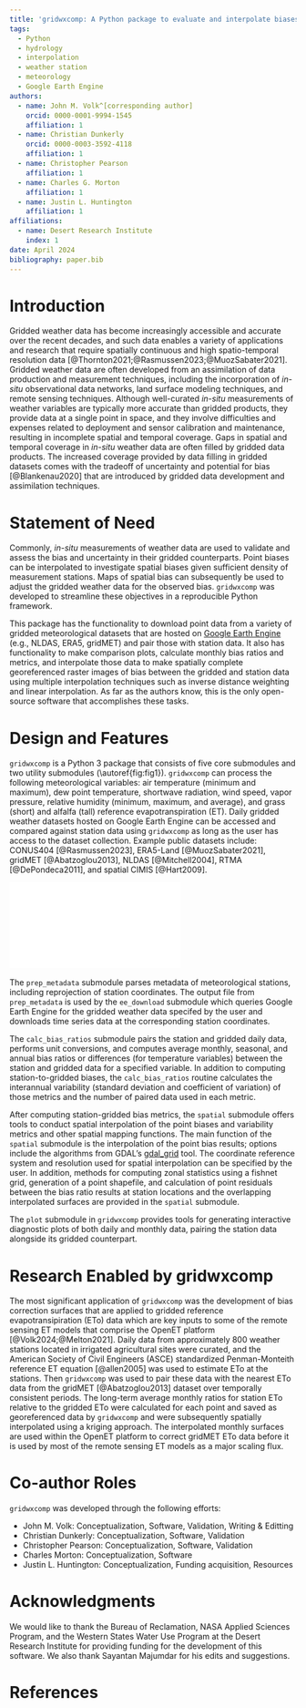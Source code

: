 ```yaml
---
title: 'gridwxcomp: A Python package to evaluate and interpolate biases between station and gridded weather data.'
tags:
  - Python
  - hydrology
  - interpolation
  - weather station
  - meteorology
  - Google Earth Engine
authors:
  - name: John M. Volk^[corresponding author]
    orcid: 0000-0001-9994-1545
    affiliation: 1
  - name: Christian Dunkerly
    orcid: 0000-0003-3592-4118
    affiliation: 1
  - name: Christopher Pearson
    affiliation: 1 
  - name: Charles G. Morton
    affiliation: 1
  - name: Justin L. Huntington
    affiliation: 1 
affiliations:
  - name: Desert Research Institute
    index: 1
date: April 2024
bibliography: paper.bib
---
```


# Introduction

Gridded weather data has become increasingly accessible and accurate over the recent decades, and such data enables a variety of applications and research that require spatially continuous and high spatio-temporal resolution data [@Thornton2021;@Rasmussen2023;@MuozSabater2021]. Gridded weather data are often developed from an assimilation of data production and measurement techniques, including the incorporation of *in-situ* observational data networks, land surface modeling techniques, and remote sensing techniques. Although well-curated *in-situ* measurements of weather variables are typically more accurate than gridded products, they provide data at a single point in space, and they involve difficulties and expenses related to deployment and sensor calibration and maintenance, resulting in incomplete spatial and temporal coverage. Gaps in spatial and temporal coverage in *in-situ* weather data are often filled by gridded data products. The increased coverage provided by data filling in gridded datasets comes with the tradeoff of uncertainty and potential for bias [@Blankenau2020] that are introduced by gridded data development and assimilation techniques. 

# Statement of Need

Commonly, *in-situ* measurements of weather data are used to validate and assess the bias and uncertainty in their gridded counterparts. Point biases can be interpolated to investigate spatial biases given sufficient density of measurement stations. Maps of spatial bias can subsequently be used to adjust the gridded weather data for the observed bias. ``gridwxcomp`` was developed to streamline these objectives in a reproducible Python framework. 

This package has the functionality to download point data from a variety of gridded meteorological datasets that are hosted on [Google Earth Engine](https://developers.google.com/earth-engine/datasets/) (e.g., NLDAS, ERA5, gridMET) and pair those with station data. It also has functionality to make comparison plots, calculate monthly bias ratios and metrics, and interpolate those data to make spatially complete georeferenced raster images of bias between the gridded and station data using multiple interpolation techniques such as inverse distance weighting and linear interpolation. As far as the authors know, this is the only open-source software that accomplishes these tasks.

# Design and Features

``gridwxcomp`` is a Python 3 package that consists of five core submodules and two utility submodules (\autoref{fig:fig1}). ``gridwxcomp`` can process the following meteorological variables: air temperature (minimum and maximum), dew point temperature, shortwave radiation, wind speed, vapor pressure, relative humidity (minimum, maximum, and average), and grass (short) and alfalfa (tall) reference evapotranspiration (ET). Daily gridded weather datasets hosted on Google Earth Engine can be accessed and compared against station data using ``gridwxcomp`` as long as the user has access to the dataset collection. Example public datasets include: CONUS404 [@Rasmussen2023], ERA5-Land [@MuozSabater2021], gridMET [@Abatzoglou2013], NLDAS [@Mitchell2004], RTMA [@DePondeca2011], and spatial CIMIS [@Hart2009]. 

![Flowchart diagram of submodules and data processing pipeline of ``gridwxcomp``.\label{fig:fig1}](figure1.pdf)

The ``prep_metadata`` submodule parses metadata of meteorological stations, including reprojection of station coordinates. The output file from ``prep_metadata`` is used by the ``ee_download`` submodule which queries Google Earth Engine for the gridded weather data specifed by the user and downloads time series data at the corresponding station coordinates. 

The ``calc_bias_ratios`` submodule pairs the station and gridded daily data, performs unit conversions, and computes average monthly, seasonal, and annual bias ratios or differences (for temperature variables) between the station and gridded data for a specified variable. In addition to computing station-to-gridded biases, the ``calc_bias_ratios`` routine calculates the interannual variability (standard deviation and coefficient of variation) of those metrics and the number of paired data used in each metric. 

After computing station-gridded bias metrics, the ``spatial`` submodule offers tools to conduct spatial interpolation of the point biases and variability metrics and other spatial mapping functions. The main function of the ``spatial`` submodule is the interpolation of the point bias results; options include the algorithms from GDAL’s [gdal_grid](https://www.gdal.org/gdal_grid.html) tool. The coordinate reference system and resolution used for spatial interpolation can be specified by the user. In addition, methods for computing zonal statistics using a fishnet grid, generation of a point shapefile, and calculation of point residuals between the bias ratio results at station locations and the overlapping interpolated surfaces are provided in the ``spatial`` submodule. 

The ``plot`` submodule in ``gridwxcomp`` provides tools for generating interactive diagnostic plots of both daily and monthly data, pairing the station data alongside its gridded counterpart. 

# Research Enabled by gridwxcomp

The most significant application of ``gridwxcomp`` was the development of bias correction surfaces that are applied to gridded reference evapotransipiration (ETo) data which are key inputs to some of the remote sensing ET models that comprise the OpenET platform [@Volk2024;@Melton2021]. Daily data from approximately 800 weather stations located in irrigated agricultural sites were curated, and the American Society of Civil Engineers (ASCE) standardized Penman-Monteith reference ET equation [@allen2005] was used to estimate ETo at the stations. Then ``gridwxcomp`` was used to pair these data with the nearest ETo data from the gridMET [@Abatzoglou2013] dataset over temporally consistent periods. The long-term average monthly ratios for station ETo relative to the gridded ETo were calculated for each point and saved as georeferenced data by ``gridwxcomp`` and were subsequently spatially interpolated using a kriging approach. The interpolated monthly surfaces are used within the OpenET platform to correct gridMET ETo data before it is used by most of the remote sensing ET models as a major scaling flux. 

# Co-author Roles

``gridwxcomp`` was developed through the following efforts:

* John M. Volk: Conceptualization, Software, Validation, Writing & Editting
* Christian Dunkerly: Conceptualization, Software, Validation
* Christopher Pearson: Conceptualization, Software, Validation
* Charles Morton: Conceptualization, Software
* Justin L. Huntington: Conceptualization, Funding acquisition, Resources 


# Acknowledgments

We would like to thank the Bureau of Reclamation, NASA Applied Sciences Program, and the Western States Water Use Program at the Desert Research Institute for providing funding for the development of this software. We also thank Sayantan Majumdar for his edits and suggestions.

# References

